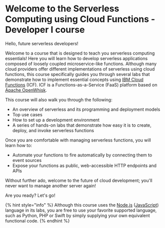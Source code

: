 <!--
#
# Licensed to the Apache Software Foundation (ASF) under one or more
# contributor license agreements.  See the NOTICE file distributed with
# this work for additional information regarding copyright ownership.
# The ASF licenses this file to You under the Apache License, Version 2.0
# (the "License"); you may not use this file except in compliance with
# the License.  You may obtain a copy of the License at
#
#     http://www.apache.org/licenses/LICENSE-2.0
#
# Unless required by applicable law or agreed to in writing, software
# distributed under the License is distributed on an "AS IS" BASIS,
# WITHOUT WARRANTIES OR CONDITIONS OF ANY KIND, either express or implied.
# See the License for the specific language governing permissions and
# limitations under the License.
#
-->

# Welcome to the Serverless Computing using Cloud Functions - Developer I course

Hello, future serverless developers!

Welcome to a course that is designed to teach you serverless computing essentials! Here you will learn how to develop serverless applications composed of loosely coupled microservice-like functions. Although many cloud providers offer different implementations of serverless using cloud functions, this course specifically guides you through several labs that demonstrate how to implement essential concepts using [IBM Cloud Functions](https://cloud.ibm.com/functions) (ICF). ICF is a Functions-as-a-Service (FaaS) platform based on [Apache OpenWhisk](https://openwhisk.apache.org/).

This course will also walk you through the following:

* An overview of serverless and its programming and deployment models
* Top use cases
* How to set up a development environment
* A series of hands-on labs that demonstrate how easy it is to create, deploy, and invoke serverless functions

Once you are comfortable with managing serverless functions, you will learn how to:

* Automate your functions to fire automatically by connecting them to event sources
* Expose your functions as public, web-accessible HTTP endpoints and APIs

Without further ado, welcome to the future of cloud development; you'll never want to manage another server again!

Are you ready? Let's go!

{% hint style="info" %}
Although this course uses the [Node.js](https://nodejs.org/) ([JavaScript](https://nodejs.org/about/)) language in its labs, you are free to use your favorite supported language, such as Python, PHP or Swift by simply supplying your own equivalent functional code.
{% endhint %}
